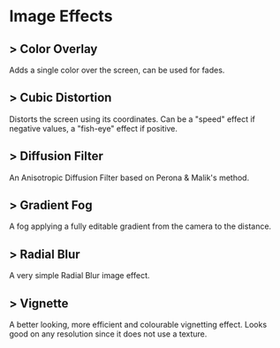 # Image Effects

##  > Color Overlay
Adds a single color over the screen, can be used for fades.

##  > Cubic Distortion
Distorts the screen using its coordinates. Can be a "speed" effect if negative values, a "fish-eye" effect if positive.

##  > Diffusion Filter
An Anisotropic Diffusion Filter based on Perona & Malik's method.

##  > Gradient Fog
A fog applying a fully editable gradient from the camera to the distance.

##  > Radial Blur
A very simple Radial Blur image effect.

##  > Vignette
A better looking, more efficient and colourable vignetting effect. Looks good on any resolution since it does not use a texture.

